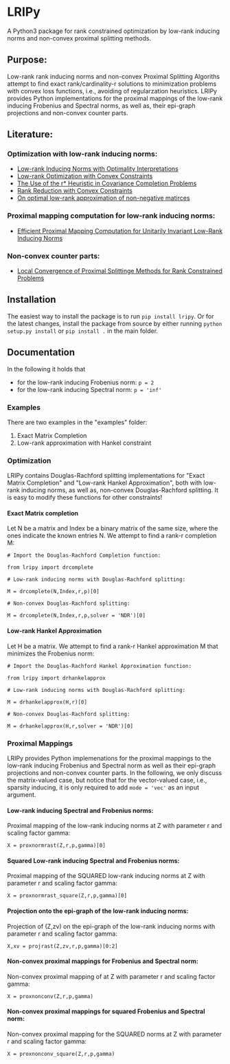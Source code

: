 # LRIPy
A Python3 package for rank constrained optimization by low-rank inducing norms and non-convex proximal splitting methods.

## Purpose:
Low-rank rank inducing norms and non-convex Proximal Splitting Algoriths attempt to find exact rank/cardinality-r solutions to minimization problems with convex loss functions, i.e., avoiding of regularzation heuristics. LRIPy provides Python implementations for the proximal mappings of the low-rank inducing Frobenius and Spectral norms, as well as, their epi-graph projections and non-convex counter parts.

## Literature:

### Optimization with low-rank inducing norms: 
* [Low-rank Inducing Norms with Optimality Interpretations](https://epubs.siam.org/doi/abs/10.1137/17M1115770)
* [Low-rank Optimization with Convex Constraints](https://doi.org/10.1109/TAC.2018.2813009)
* [The Use of the r* Heuristic in Covariance Completion Problems](https://doi.org/10.1109/CDC.2016.7798554)
* [Rank Reduction with Convex Constraints](https://lup.lub.lu.se/search/publication/54cb814f-59fe-4bc9-a7ef-773cbcf06889)
* [On optimal low-rank approximation of non-negative matirces](https://doi.org/10.1109/CDC.2015.7403045)

### Proximal mapping computation for low-rank inducing norms:
* [Efficient Proximal Mapping Computation for Unitarily Invariant Low-Rank Inducing Norms](https://arxiv.org/abs/1810.07570)

### Non-convex counter parts:
* [Local Convergence of Proximal Splittinge Methods for Rank Constrained Problems](https://ieeexplore.ieee.org/document/8263743)

## Installation

The easiest way to install the package is to run ``pip install lripy``. Or for the latest changes, install the package from source by either running ``python setup.py install`` or ``pip install .`` in the main folder.  

## Documentation
In the following it holds that
* for the low-rank inducing Frobenius norm: ``p = 2``
* for the low-rank inducing Spectral norm:  ``p = 'inf'``

### Examples
There are two examples in the "examples" folder:

1. Exact Matrix Completion
2. Low-rank approximation with Hankel constraint

### Optimization

LRIPy contains Douglas-Rachford splitting implementations for "Exact Matrix Completion" and "Low-rank Hankel Approximation", both with low-rank inducing norms, as well as, non-convex Douglas-Rachford splitting. It is easy to modify these functions for other constraints! 

#### Exact Matrix completion

Let N be a matrix and Index be a binary matrix of the same size, where the ones indicate the known entries N. We attempt to find a rank-r completion M:

```
# Import the Douglas-Rachford Completion function:

from lripy import drcomplete

# Low-rank inducing norms with Douglas-Rachford splitting:

M = drcomplete(N,Index,r,p)[0]

# Non-convex Douglas-Rachford splitting:

M = drcomplete(N,Index,r,p,solver = 'NDR')[0]
```

#### Low-rank Hankel Approximation

Let H be a matrix. We attempt to find a rank-r Hankel approximation M that minimizes the Frobenius norm:

```
# Import the Douglas-Rachford Hankel Approximation function:

from lripy import drhankelapprox

# Low-rank inducing norms with Douglas-Rachford splitting:

M = drhankelapprox(H,r)[0]

# Non-convex Douglas-Rachford splitting:

M = drhankelapprox(H,r,solver = 'NDR')[0]
```

### Proximal Mappings
LRIPy provides Python implemenations for the proximal mappings to the low-rank inducing Frobenius and Spectral norm as well as their epi-graph projections and non-convex counter parts. In the following, we only discuss the matrix-valued case, but notice that for the vector-valued case, i.e., sparsity inducing, it is only required to add ``mode = 'vec'`` as an input argument. 

#### Low-rank inducing Spectral and Frobenius norms: 

Proximal mapping of the low-rank inducing norms at Z with parameter r and scaling factor gamma:
```
X = proxnormrast(Z,r,p,gamma)[0]
```
#### Squared Low-rank inducing Spectral and Frobenius norms: 
Proximal mapping of the SQUARED low-rank inducing norms at Z with parameter r and scaling factor gamma:
```
X = proxnormrast_square(Z,r,p,gamma)[0]
```
#### Projection onto the epi-graph of the low-rank inducing norms: 
Projection of (Z,zv) on the epi-graph of the low-rank inducing norms with parameter r and scaling factor gamma:
```
X,xv = projrast(Z,zv,r,p,gamma)[0:2]
```

#### Non-convex proximal mappings for Frobenius and Spectral norm: 

Non-convex proximal mapping of at Z with parameter r and scaling factor gamma:
```
X = proxnonconv(Z,r,p,gamma)
```
#### Non-convex proximal mappings for squared Frobenius and Spectral norm:
Non-convex proximal mapping for the SQUARED norms at Z with parameter r and scaling factor gamma:
```
X = proxnonconv_square(Z,r,p,gamma)
```
